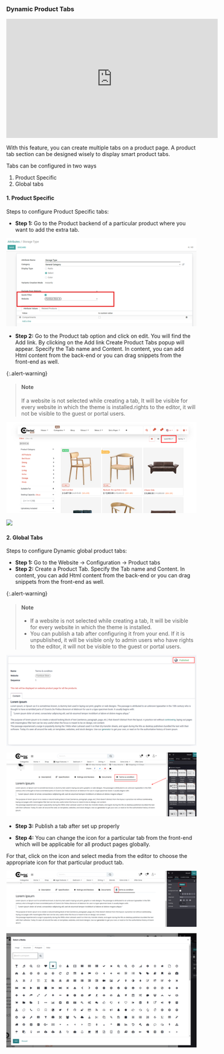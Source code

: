 
### Dynamic Product Tabs

<iframe width="560" height="315" src="https://www.youtube.com/embed/TcgMXLzyAPg" title="YouTube video player" frameborder="0" allow="accelerometer; autoplay; clipboard-write; encrypted-media; gyroscope; picture-in-picture" allowfullscreen></iframe>

With this feature, you can create multiple tabs on a product page. A product tab section can be designed wisely to display smart product tabs.


Tabs can be configured in two ways
1. Product Specific
2. Global tabs

#### 1. Product Specific

Steps to configure Product Specific tabs:

* **Step 1:** Go to the Product backend of a particular product where you want to add the extra tab.


![](./images/18-1.png)


* **Step 2:** Go to the Product tab option and click on edit. You will find the Add link. By clicking on the Add link Create Product Tabs popup will appear. Specify the Tab name and Content. In content, you can add Html content from the back-end or you can drag snippets from the front-end as well.

{:.alert-warning}
>#### Note
> If a website is not selected while creating a tab, It will be visible for every website in which the theme is installed.rights to the editor, it will not be visible to the guest or portal users.
>


![](./images/18-2.png)


![](./images/18-3.png)

#### 2. Global Tabs

Steps to configure Dynamic global product tabs:

* **Step 1:** Go to the Website -> Configuration -> Product tabs
* **Step 2:** Create a Product Tab. Specify the Tab name and Content. In content, you can add Html content from the back-end or you can drag snippets from the front-end as well.

{:.alert-warning}
>#### Note
> - If a website is not selected while creating a tab, It will be visible for every website in which the theme is installed.
> - You can publish a tab after configuring it from your end. If it is unpublished, it will be visible only to admin users who have rights to the editor, it will not be visible to the guest or portal users.
>

![](./images/ptg1.png)

![](./images/ptg2.png)

* **Step 3:** Publish a tab after set up properly

* **Step 4:** You can change the icon for a particular tab from the front-end which will be applicable for all product pages globally.

For that, click on the icon and select media from the editor to choose the appropriate icon for that particular product tab.

![](./images/ptg3.png)

![](./images/ptg4.png)